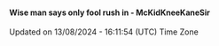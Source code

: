 #### Wise man says only fool rush in - McKidKneeKaneSir
Updated on 13/08/2024 - 16:11:54 (UTC) Time Zone
